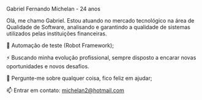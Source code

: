 Gabriel Fernando Michelan - 24 anos

Olá, me chamo Gabriel. Estou atuando no mercado tecnológico na área de Qualidade de Software, analisando e garantindo a qualidade de sistemas utilizados pelas instituições financeiras.

🤖 Automação de teste (Robot Framework);

⚡️ Buscando minha evolução profissional, sempre disposto a encarar novas oportunidades e novos desafios.

💬 Pergunte-me sobre qualquer coisa, fico feliz em ajudar;

📫 Entrar em contato: michelan2@hotmail.com
